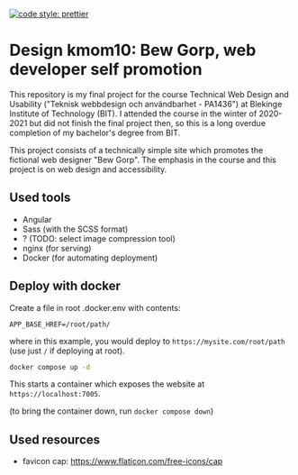 [![code style: prettier](https://img.shields.io/badge/code_style-prettier-ff69b4.svg?style=flat-square)](https://github.com/prettier/prettier)

# Design kmom10: Bew Gorp, web developer self promotion

This repository is my final project for the course Technical Web Design and Usability ("Teknisk webbdesign och användbarhet - PA1436") at Blekinge Institute of Technology (BIT). I attended the course in the winter of 2020-2021 but did not finish the final project then, so this is a long overdue completion of my bachelor's degree from BIT.

This project consists of a technically simple site which promotes the fictional web designer "Bew Gorp". The emphasis in the course and this project is on web design and accessibility.

## Used tools

- Angular
- Sass (with the SCSS format)
- ? (TODO: select image compression tool)
- nginx (for serving)
- Docker (for automating deployment)

## Deploy with docker

Create a file in root .docker.env with contents:

```
APP_BASE_HREF=/root/path/
```

where in this example, you would deploy to `https://mysite.com/root/path` (use just `/` if deploying at root).

```bash
docker compose up -d
```

This starts a container which exposes the website at `https://localhost:7005`.

(to bring the container down, run `docker compose down`)

## Used resources

- favicon cap: https://www.flaticon.com/free-icons/cap
